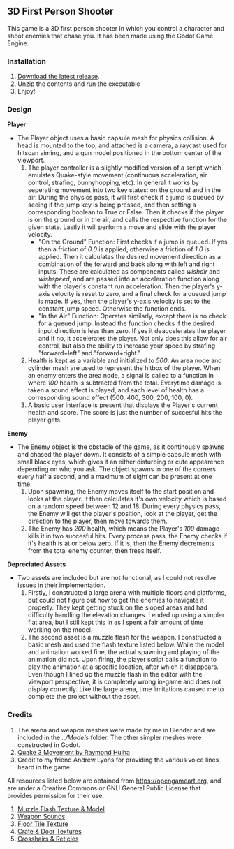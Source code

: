 ## 3D First Person Shooter

This game is a 3D first person shooter in which you control a character and shoot enemies that chase you. It has been made using the Godot Game Engine.

<p align="right"></p>

### Installation

1. [Download the latest release](https://github.com/AlexWaclawik/3D-FPS/releases).
2. Unzip the contents and run the executable
3. Enjoy!

<p align="right"></p>

### Design

**Player**
- The Player object uses a basic capsule mesh for physics collision. A head is mounted to the top, and attached is a camera, 
a raycast used for hitscan aiming, and a gun model positioned in the bottom center of the viewport.
	1. The player controller is a slightly modified version of a script which emulates Quake-style movement 
	(continuous acceleration, air control, strafing, bunnyhopping, etc). In general it works by seperating movement into two key 
	states: on the ground and in the air. During the physics pass, it will first check if a jump is queued by seeing if the jump key 
	is being pressed, and then setting a corresponding boolean to True or False. Then it checks if the player is on the ground or in the air, 
	and calls the respective function for the given state. Lastly it will perform a move and slide with the player velocity.
		* "On the Ground" Function: First checks if a jump is queued. If yes then a friction of *0.0* is applied, otherwise a friction of *1.0* is applied. Then it calculates the desired movement direction as a combination of the forward and back along with left and right inputs. These are calculated as components called *wishdir* and *wishspeed*, and are passed into an acceleration function along with the player's constant run acceleration. Then the player's y-axis velocity is reset to zero, and a final check for a queued jump is made. If yes, then the player's y-axis velocity is set to the constant jump speed. Otherwise the function ends.
		* "In the Air" Function: Operates similarly, except there is no check for a queued jump. Instead the function checks if the desired input direction is less than zero. If yes it deaccelerates the player and if no, it accelerates the player. Not only does this allow for air control, but also the ability to increase your speed by strafing "forward+left" and "forward+right."
	2. Health is kept as a variable and initialized to *500*. An area node and cylinder mesh are used to represent the hitbox of the player. 
	When an enemy enters the area node, a signal is called to a function in where *100* health is subtracted from the 
	total. Everytime damage is taken a sound effect is played, and each level of health has a corresponding sound effect 
	(500, 400, 300, 200, 100, 0).
	3. A basic user interface is present that displays the Player's current health and score. The score is just the number of succesful hits the player gets.

**Enemy**
- The Enemy object is the obstacle of the game, as it continously spawns and chased the player down. It consists of a simple capsule mesh with small black eyes, which gives it an either disturbing or cute appearence depending on who you ask. The object spawns in one of the corners every half a second, and a maximum of eight can be present at one time.
	1. Upon spawning, the Enemy moves itself to the start position and looks at the player. It then calculates it's own velocity which is based on a random speed between 12 and 18. During every physics pass, the Enemy will get the player's position, look at the player, get the direction to the player, then move towards them.
	2. The Enemy has *200* health, which means the Player's *100* damage kills it in two succesful hits. Every process pass, the Enemy checks if it's health is at or below zero. If it is, then the Enemy decrements from the total enemy counter, then frees itself.

**Depreciated Assets**
- Two assets are included but are not functional, as I could not resolve issues in their implementation.
	1. Firstly, I constructed a large arena with multiple floors and platforms, but could not figure out how to get the enemies to navigate it properly. They kept getting stuck on the sloped areas and had difficulty handling the elevation changes. I ended up using a simpler flat area, but I still kept this in as I spent a fair amount of time working on the model.
	2. The second asset is a muzzle flash for the weapon. I constructed a basic mesh and used the flash texture listed below. While the model and animation worked fine, the actual spawning and playing of the animation did not. Upon firing, the player script calls a function to play the animation at a specific location, after which it disappears. Even though I lined up the muzzle flash in the editor with the viewport perspective, it is completely wrong in-game and does not display correctly. Like the large arena, time limitations caused me to complete the project without the asset.

<p align="right"></p>

### Credits

1. The arena and weapon meshes were made by me in Blender and are included in the *../Models* folder. The other simpler meshes were constructed in Godot. 
2. [Quake 3 Movement by Raymond Hulha](https://github.com/rhulha/quake3-movement-godot)
3. Credit to my friend Andrew Lyons for providing the various voice lines heard in the game.

All resources listed below are obtained from https://opengameart.org, and are under a Creative Commons
or GNU General Public License that provides permission for their use.

1. [Muzzle Flash Texture & Model](https://opengameart.org/content/muzzle-flash-with-model)
2. [Weapon Sounds](https://opengameart.org/content/chaingun-pistol-rifle-shotgun-shots)
3. [Floor Tile Texture](https://opengameart.org/content/dirty-quake-ish-floor-tiles)
4. [Crate & Door Textures](https://opengameart.org/content/doors-crates-low-res)
5. [Crosshairs & Reticles](https://opengameart.org/content/crosshairs-and-reticles)

